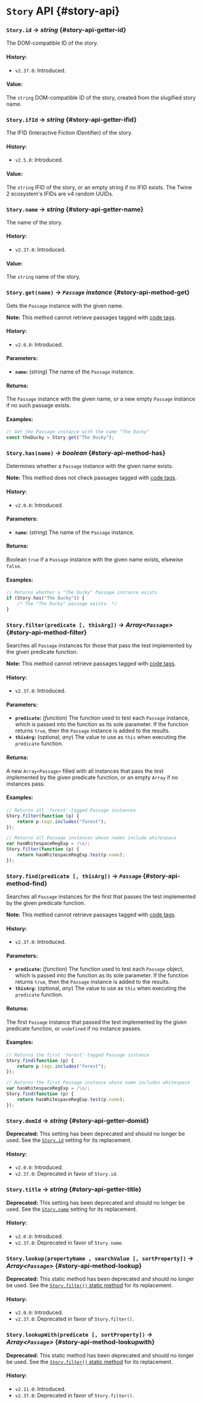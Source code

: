 <!-- ***********************************************************************************************
	Story API
************************************************************************************************ -->
# `Story` API {#story-api}

<!-- *********************************************************************** -->

### `Story.id` → *string* {#story-api-getter-id}

The DOM-compatible ID of the story.

#### History:

* `v2.37.0`: Introduced.

#### Value:

The `string` DOM-compatible ID of the story, created from the slugified story name.

<!-- *********************************************************************** -->

### `Story.ifId` → *string* {#story-api-getter-ifid}

The IFID (Interactive Fiction IDentifier) of the story.

#### History:

* `v2.5.0`: Introduced.

#### Value:

The `string` IFID of the story, or an empty string if no IFID exists.  The Twine 2 ecosystem's IFIDs are v4 random UUIDs.

<!-- *********************************************************************** -->

### `Story.name` → *string* {#story-api-getter-name}

The name of the story.

#### History:

* `v2.37.0`: Introduced.

#### Value:

The `string` name of the story.

<!-- *********************************************************************** -->

### `Story.get(name)` → *`Passage` instance* {#story-api-method-get}

Gets the `Passage` instance with the given name.

<p role="note"><b>Note:</b>
This method cannot retrieve passages tagged with <a href="#code-tags">code tags</a>.
</p>

#### History:

* `v2.0.0`: Introduced.

#### Parameters:

* **`name`:** (*string*) The name of the `Passage` instance.

#### Returns:

The `Passage` instance with the given name, or a new empty `Passage` instance if no such passage exists.

#### Examples:

```js
// Get the Passage instance with the name "The Ducky"
const theDucky = Story.get("The Ducky");
```

<!-- *********************************************************************** -->

### `Story.has(name)` → *boolean* {#story-api-method-has}

Determines whether a `Passage` instance with the given name exists.

<p role="note"><b>Note:</b>
This method does not check passages tagged with <a href="#code-tags">code tags</a>.
</p>

#### History:

* `v2.0.0`: Introduced.

#### Parameters:

* **`name`:** (*string*) The name of the `Passage` instance.

#### Returns:

Boolean `true` if a `Passage` instance with the given name exists, elsewise `false`.

#### Examples:

```js
// Returns whether a "The Ducky" Passage instance exists
if (Story.has("The Ducky")) {
	/* The "The Ducky" passage exists. */
}
```

<!-- *********************************************************************** -->

### `Story.filter(predicate [, thisArg])` → *Array&lt;`Passage`&gt;* {#story-api-method-filter}

Searches all `Passage` instances for those that pass the test implemented by the given predicate function.

<p role="note"><b>Note:</b>
This method cannot retrieve passages tagged with <a href="#code-tags">code tags</a>.
</p>

#### History:

* `v2.37.0`: Introduced.

#### Parameters:

* **`predicate`:** (*function*) The function used to test each `Passage` instance, which is passed into the function as its sole parameter.  If the function returns `true`, then the `Passage` instance is added to the results.
* **`thisArg`:** (optional, *any*) The value to use as `this` when executing the `predicate` function.

#### Returns:

A new `Array<Passage>` filled with all instances that pass the test implemented by the given predicate function, or an empty `Array` if no instances pass.

#### Examples:

```js
// Returns all 'forest'-tagged Passage instances
Story.filter(function (p) {
	return p.tags.includes("forest");
});

// Returns all Passage instances whose names include whitespace
var hasWhitespaceRegExp = /\s/;
Story.filter(function (p) {
	return hasWhitespaceRegExp.test(p.name);
});
```

<!-- *********************************************************************** -->

### `Story.find(predicate [, thisArg])` → *`Passage`* {#story-api-method-find}

Searches all `Passage` instances for the first that passes the test implemented by the given predicate function.

<p role="note"><b>Note:</b>
This method cannot retrieve passages tagged with <a href="#code-tags">code tags</a>.
</p>

#### History:

* `v2.37.0`: Introduced.

#### Parameters:

* **`predicate`:** (*function*) The function used to test each `Passage` object, which is passed into the function as its sole parameter.  If the function returns `true`, then the `Passage` instance is added to the results.
* **`thisArg`:** (optional, *any*) The value to use as `this` when executing the `predicate` function.

#### Returns:

The first `Passage` instance that passed the test implemented by the given predicate function, or `undefined` if no instance passes.

#### Examples:

```js
// Returns the first 'forest'-tagged Passage instance
Story.find(function (p) {
	return p.tags.includes("forest");
});

// Returns the first Passage instance whose name includes whitespace
var hasWhitespaceRegExp = /\s/;
Story.find(function (p) {
	return hasWhitespaceRegExp.test(p.name);
});
```

<!-- *********************************************************************** -->

### <span class="deprecated">`Story.domId` → *string*</span> {#story-api-getter-domid}

<p role="note" class="warning"><b>Deprecated:</b>
This setting has been deprecated and should no longer be used.  See the <a href="#story-api-getter-id"><code>Story.id</code></a> setting for its replacement.
</p>

#### History:

* `v2.0.0`: Introduced.
* `v2.37.0`: Deprecated in favor of `Story.id`.

<!-- *********************************************************************** -->

### <span class="deprecated">`Story.title` → *string*</span> {#story-api-getter-title}

<p role="note" class="warning"><b>Deprecated:</b>
This setting has been deprecated and should no longer be used.  See the <a href="#story-api-getter-name"><code>Story.name</code></a> setting for its replacement.
</p>

#### History:

* `v2.0.0`: Introduced.
* `v2.37.0`: Deprecated in favor of `Story.name`.

<!-- *********************************************************************** -->

### <span class="deprecated">`Story.lookup(propertyName , searchValue [, sortProperty])` → *Array&lt;`Passage`&gt;*</span> {#story-api-method-lookup}

<p role="note" class="warning"><b>Deprecated:</b>
This static method has been deprecated and should no longer be used.  See the <a href="#story-api-method-filter"><code>Story.filter()</code> static method</a> for its replacement.
</p>

#### History:

* `v2.0.0`: Introduced.
* `v2.37.0`: Deprecated in favor of `Story.filter()`.

<!-- *********************************************************************** -->

### <span class="deprecated">`Story.lookupWith(predicate [, sortProperty])` → *Array&lt;`Passage`&gt;*</span> {#story-api-method-lookupwith}

<p role="note" class="warning"><b>Deprecated:</b>
This static method has been deprecated and should no longer be used.  See the <a href="#story-api-method-filter"><code>Story.filter()</code> static method</a> for its replacement.
</p>

#### History:

* `v2.11.0`: Introduced.
* `v2.37.0`: Deprecated in favor of `Story.filter()`.
